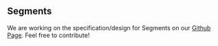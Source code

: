 ## Segments

We are working on the specification/design for Segments on our [Github Page](https://github.com/SolidStateGroup/bullet-train-api/wiki/Segments). Feel free to contribute!